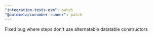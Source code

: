 ```yaml
---
"integration-tests-esm": patch
"@autometa/cucumber-runner": patch
---
```


Fixed bug where steps don't use alternatable datatable constructors
